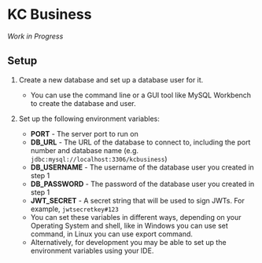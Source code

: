# KC Business

*Work in Progress*

## Setup

1. Create a new database and set up a database user for it.
    * You can use the command line or a GUI tool like MySQL Workbench to create the database and user.

2. Set up the following environment variables:
    * **PORT**  - The server port to run on
    * **DB_URL** - The URL of the database to connect to, including the port number and database name (e.g. `jdbc:mysql://localhost:3306/kcbusiness`)
    * **DB_USERNAME** - The username of the database user you created in step 1
    * **DB_PASSWORD** - The password of the database user you created in step 1
   * **JWT_SECRET** - A secret string that will be used to sign JWTs. For example, `jwtsecretkey#123`
    * You can set these variables in different ways, depending on your Operating System and shell, like in Windows you can use set command, in Linux you can use export command.
    * Alternatively, for development you may be able to set up the environment variables using your IDE.
